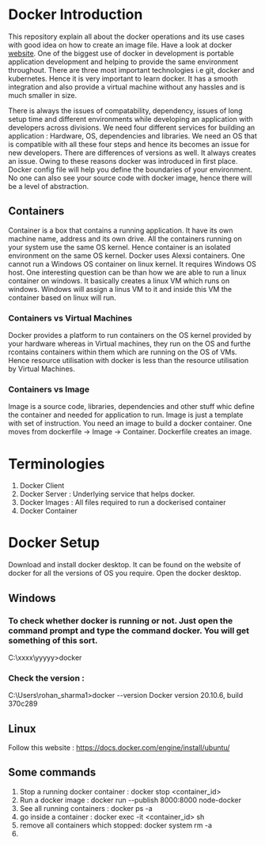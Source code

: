 # Docker Introduction 
This repository explain all about the docker operations and its use cases with good idea on how to create an image file. Have a look at docker [website](https://www.docker.com/). One of the biggest use of docker in development is portable application development and helping to provide the same environment throughout. There are three most important technologies i.e git, docker and kubernetes. Hence it is very important to learn docker. It has a smooth integration and also provide a virtual machine without any hassles and is much smaller in size. 

There is always the issues of compatability, dependency, issues of long setup time and different environments while developing an application with developers across divisions. We need four different services for building an application : Hardware, OS, dependencies and libraries. We need an OS that is compatible with all these four steps and hence its becomes an issue for new developers. There are differences of versions as well. It always creates an issue. Owing to these reasons docker was introduced in first place. Docker config file will help you define the boundaries of your environment. No one can also see your source code with docker image, hence there will be a level of abstraction. 

## Containers 

Container is a box that contains a running application. It have its own machine name, address and its own drive. All the containers running on your system use the same OS kernel. Hence container is an isolated environment on the same OS kernel. Docker uses Alexsi containers. One cannot run a Windows OS container on linux kernel. It requires Windows OS host. One interesting question can be than how we are able to run a linux container on windows. It basically creates a linux VM which runs on windows. Windows will assign a linus VM to it and inside this VM the container based on linux will run. 

### Containers vs Virtual Machines 
Docker provides a platform to run containers on the OS kernel provided by your hardware whereas in Virtual machines, they run on the OS and furthe rcontains containers within them which are running on the OS of VMs. Hence resource utilisation with docker is less than the resource utilisation by Virtual Machines. 

### Containers vs Image
Image is a source code, libraries, dependencies and other stuff whic define the container and needed for application to run. Image is just a template with set of instruction. You need an image to build a docker container. One moves from dockerfile -> Image -> Container. Dockerfile creates an image. 

# Terminologies
1. Docker Client 
2. Docker Server : Underlying service that helps docker. 
3. Docker Images : All files required to run a dockerised container
4. Docker Container

# Docker Setup 
Download and install docker desktop. It can be found on the website of docker for all the versions of OS you require. Open the docker desktop. 

## Windows

### To check whether docker is running or not. Just open the command prompt and type the command docker. You will get something of this sort. 

C:\xxxx\yyyyy>docker

### Check the version : 
C:\Users\rohan_sharma1>docker --version
Docker version 20.10.6, build 370c289


## Linux 

Follow this website : https://docs.docker.com/engine/install/ubuntu/

## Some commands 

1. Stop a running docker container : docker stop <container_id>
2. Run a docker image :  docker run --publish 8000:8000 node-docker
3. See all running containers : docker ps -a
4. go inside a container : docker exec -it <container_id> sh
5. remove all containers which stopped: docker system rm -a
6. 



